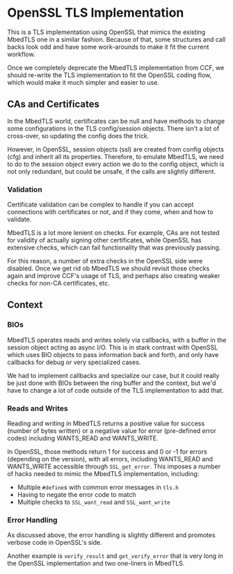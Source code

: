 # OpenSSL TLS Implementation

This is a TLS implementation using OpenSSL that mimics the existing MbedTLS
one in a similar fashion. Because of that, some structures and call backs
look odd and have some work-arounds to make it fit the current workflow.

Once we completely deprecate the MbedTLS implementation from CCF, we should
re-write the TLS implementation to fit the OpenSSL coding flow, which would
make it much simpler and easier to use.

## CAs and Certificates

In the MbedTLS world, certificates can be null and have methods to change
some configurations in the TLS config/session objects. There isn't a lot of
cross-over, so updating the config does the trick.

However, in OpenSSL, session objects (ssl) are created from config objects
(cfg) and inherit all its properties. Therefore, to emulate MbedTLS, we need
to do to the session object every action we do to the config object, which is
not only redundant, but could be unsafe, if the calls are slightly different.

### Validation

Certificate validation can be complex to handle if you can accept connections
with certificates or not, and if they come, when and how to validate.

MbedTLS is a lot more lenient on checks. For example, CAs are not tested for
validity of actually signing other certificates, while OpenSSL has extensive
checks, which can fail functionality that was previously passing.

For this reason, a number of extra checks in the OpenSSL side were disabled.
Once we get rid ob MbedTLS we should revisit those checks again and improve
CCF's usage of TLS, and perhaps also creating weaker checks for non-CA
certificates, etc.

## Context

### BIOs

MbedTLS operates reads and writes solely via callbacks, with a buffer in the
session object acting as async I/O. This is in stark contrast with OpenSSL
which uses BIO objects to pass information back and forth, and only have
callbacks for debug or very specialized cases.

We had to implement callbacks and specialize our case, but it could really be
just done with BIOs between the ring buffer and the context, but we'd have to
change a lot of code outside of the TLS implementation to add that.

### Reads and Writes

Reading and writing in MbedTLS returns a positive value for success (number of
bytes written) or a negative value for error (pre-defined error codes) including
WANTS_READ and WANTS_WRITE.

In OpenSSL, those methods return 1 for success and 0 or -1 for errors (depending
on the version), with all errors, including WANTS_READ and WANTS_WRITE
accessible through `SSL_get_error`. This imposes a number of hacks needed to
mimic the MbedTLS implementation, including:

- Multiple `#define`s with common error messages in `tls.h`
- Having to negate the error code to match
- Multiple checks to `SSL_want_read` and `SSL_want_write`

### Error Handling

As discussed above, the error handling is slightly different and promotes
verbose code in OpenSSL's side.

Another example is `verify_result` and `get_verify_error` that is very long
in the OpenSSL implementation and two one-liners in MbedTLS.
